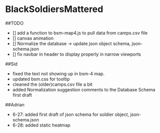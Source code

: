 # BlackSoldiersMattered

##TODO
- [] add a function to bsm-map4.js to pull data from camps.csv file 
- [] canvas animation 
- [] Normalize the database -> update json object schema, json-schema.json
- [] fix navbar in header to display properly in narrow viewports

##Sid
- fixed the text not showing up in bsm-4 map.
- updated bsm.css for tooltip
- cleaned the (older)camps.csv file a bit
- added Normalization suggestion comments to the Database Schema first draft
 
##Adrian
- 6-27: added first draft of json schema for soldier object, json-schema.json
- 6-28: added static heatmap




